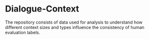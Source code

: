 # Dialogue-Context
The repository consists of data used for analysis to understand how different context sizes and types influence the consistency of human evaluation labels.
